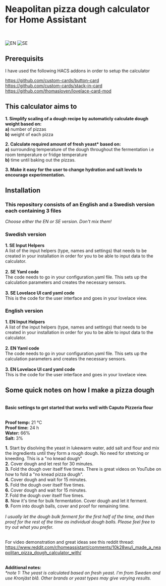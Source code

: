 <h1>Neapolitan pizza dough calculator for Home Assistant</h1><br>

![EN](https://user-images.githubusercontent.com/106514124/214527109-94c0348d-859f-41d2-83ea-7d57da702fe8.png)    ![SE](https://user-images.githubusercontent.com/106514124/214527268-2072c149-29e9-4e71-b3eb-2d4985c2870b.PNG)

<h2>Prerequisits</h2>
I have used the following HACS addons in order to setup the calculator

https://github.com/custom-cards/button-card<br>
https://github.com/custom-cards/stack-in-card<br>
https://github.com/thomasloven/lovelace-card-mod<br>

<h2>This calculator aims to</h2>

<b>1. Simplify scaling of a dough recipe by automaticly calculate dough weight based on:</b> <br>
  <b>a)</b> number of pizzas<br>
  <b>b)</b> weight of each pizza
  
 <b>2. Calculate required amount of fresh yeast* based on:</b><br>
   <b>a)</b> surrounding temperature of the dough throughout the fermentation i.e room temperature or fridge temperature<br>
   <b>b)</b> time until baking out the pizzas.<br>
   
 <b>3. Make it easy for the user to change hydration and salt levels to encourage experimentation.</b>
 
 <h2>Installation</h2>
 
 <h3>This repository consists of an English and a Swedish version each containing 3 files</h3>
 <i> Choose either the EN or SE version. Don't mix them!</i><br>
 
<h3>Swedish version</h3>
<b>1. SE Input Helpers</b><br>
A list of the input helpers (type, names and settings) that needs to be created in your installation in order for you to be able to input data to the calculator.<br><br>
<b>2. SE Yaml code</b><br>
The code needs to go in your configuration.yaml file. This sets up the calculation parameters and creates the necessary sensors.<br><br>
<b>3. SE Lovelace UI card yaml code</b><br>
This is the code for the user interface and goes in your lovelace view.<br>

<h3>English version</h3>
<b>1. EN Input Helpers</b><br>
A list of the input helpers (type, names and settings) that needs to be created in your installation in order for you to be able to input data to the calculator.<br><br>
<b>2. EN Yaml code</b><br>
The code needs to go in your configuration.yaml file. This sets up the calculation parameters and creates the necessary sensors.<br><br>
<b>3. EN Lovelace UI card yaml code</b><br>
This is the code for the user interface and goes in your lovelace view.<br>

 <h2>Some quick notes on how I make a pizza dough</h2><br>
 <b>Basic settings to get started that works well with Caputo Pizzeria flour</b><br><br>

<b>Proof temp:</b> 21 °C<br>
<b>Proof time:</b> 24 h<br>
<b>Water:</b> 66%<br>
<b>Salt:</b> 3%<br>
 
 <b>1.</b> Start by disolving the yeast in lukewarm water, add salt and flour and mix the ingredients until they form a rough dough. No need for stretcing or kneeding. This is a "no knead dough"<br>
 <b>2.</b> Cover dough and let rest for 30 minutes.<br>
 <b>3.</b> Fold the dough over itself five times. There is great videos on YouTube on how to fold a "no knead pizza dough".<br>
 <b>4.</b> Cover dough and wait for 15 minutes.<br>
 <b>5.</b> Fold the dough over itself five times.<br>
 <b>6.</b> Cover dough and wait for 15 minutes.<br>
 <b>7.</b> Fold the dough over itself five times.<br>
 <b>8.</b> Now it's time for bulk fermentation. Cover dough and let it ferment.<br>
 <b>9.</b> Form into dough balls, cover and proof for remaining time.<br><br>
 <i>I usually let the dough bulk ferment for the first half of the time, and then proof for the rest of the time as individual dough balls. Please feel free to try out what you prefer.</i><br><br>

For video demonstration and great ideas see this reddit thread: https://www.reddit.com/r/homeassistant/comments/10k28wu/i_made_a_neapolitan_pizza_dough_calculator_with/<br><br>

<b>Additional notes:</b><br>
<i>*note 1: The yeast is calculated based on fresh yeast. I'm from Sweden and use Kronjäst blå. Other brands or yeast types may give varying results.</i><br>
